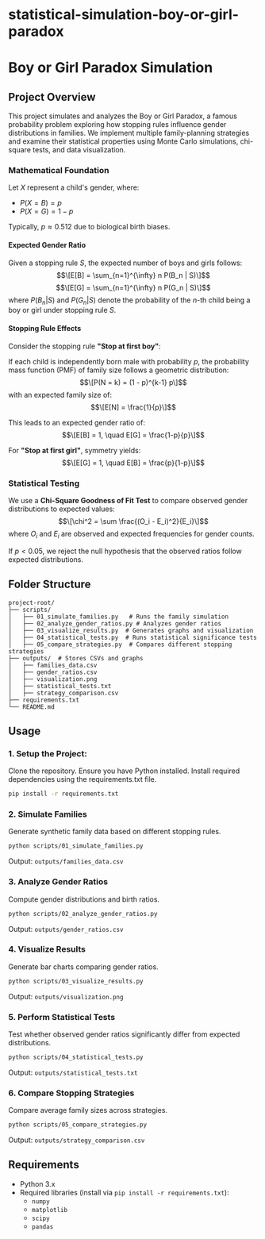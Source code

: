 # statistical-simulation-boy-or-girl-paradox

# Boy or Girl Paradox Simulation

## Project Overview

This project simulates and analyzes the Boy or Girl Paradox, a famous probability problem exploring how stopping rules influence gender distributions in families. We implement multiple family-planning strategies and examine their statistical properties using Monte Carlo simulations, chi-square tests, and data visualization.

### **Mathematical Foundation**

Let $X$ represent a child's gender, where:
- $P(X = B) = p$
- $P(X = G) = 1 - p$

Typically, $p \approx 0.512$ due to biological birth biases.

#### **Expected Gender Ratio**

Given a stopping rule $S$, the expected number of boys and girls follows:
$$\[E[B] = \sum_{n=1}^{\infty} n P(B_n | S)\]$$
$$\[E[G] = \sum_{n=1}^{\infty} n P(G_n | S)\]$$
where $P(B_n | S)$ and $P(G_n | S)$ denote the probability of the $n$-th child being a boy or girl under stopping rule $S$.

#### **Stopping Rule Effects**

Consider the stopping rule **"Stop at first boy"**:

If each child is independently born male with probability $p$, the probability mass function (PMF) of family size follows a geometric distribution:
$$\[P(N = k) = (1 - p)^{k-1} p\]$$
with an expected family size of:
$$\[E[N] = \frac{1}{p}\]$$

This leads to an expected gender ratio of:
$$\[E[B] = 1, \quad E[G] = \frac{1-p}{p}\]$$

For **"Stop at first girl"**, symmetry yields:
$$\[E[G] = 1, \quad E[B] = \frac{p}{1-p}\]$$

### **Statistical Testing**

We use a **Chi-Square Goodness of Fit Test** to compare observed gender distributions to expected values:
$$\[\chi^2 = \sum \frac{(O_i - E_i)^2}{E_i}\]$$
where $O_i$ and $E_i$ are observed and expected frequencies for gender counts.

If $p < 0.05$, we reject the null hypothesis that the observed ratios follow expected distributions.

## Folder Structure
```
project-root/
├── scripts/
│   ├── 01_simulate_families.py   # Runs the family simulation
│   ├── 02_analyze_gender_ratios.py # Analyzes gender ratios
│   ├── 03_visualize_results.py  # Generates graphs and visualization
│   ├── 04_statistical_tests.py  # Runs statistical significance tests
│   ├── 05_compare_strategies.py  # Compares different stopping strategies
├── outputs/  # Stores CSVs and graphs
│   ├── families_data.csv
│   ├── gender_ratios.csv
│   ├── visualization.png
│   ├── statistical_tests.txt
│   ├── strategy_comparison.csv
├── requirements.txt
└── README.md
```

## Usage

### **1. Setup the Project:**

Clone the repository.
Ensure you have Python installed.
Install required dependencies using the requirements.txt file.
```sh
pip install -r requirements.txt
```

### **2. Simulate Families**
Generate synthetic family data based on different stopping rules.
```sh
python scripts/01_simulate_families.py
```
Output: `outputs/families_data.csv`

### **3. Analyze Gender Ratios**
Compute gender distributions and birth ratios.
```sh
python scripts/02_analyze_gender_ratios.py
```
Output: `outputs/gender_ratios.csv`

### **4. Visualize Results**
Generate bar charts comparing gender ratios.
```sh
python scripts/03_visualize_results.py
```
Output: `outputs/visualization.png`

### **5. Perform Statistical Tests**
Test whether observed gender ratios significantly differ from expected distributions.
```sh
python scripts/04_statistical_tests.py
```
Output: `outputs/statistical_tests.txt`

### **6. Compare Stopping Strategies**
Compare average family sizes across strategies.
```sh
python scripts/05_compare_strategies.py
```
Output: `outputs/strategy_comparison.csv`

## Requirements
- Python 3.x
- Required libraries (install via `pip install -r requirements.txt`):
  - `numpy`
  - `matplotlib`
  - `scipy`
  - `pandas`